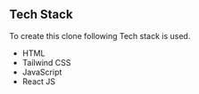 
## Tech Stack 

To create this clone following Tech stack is used.

- HTML
- Tailwind CSS
- JavaScript
- React JS
